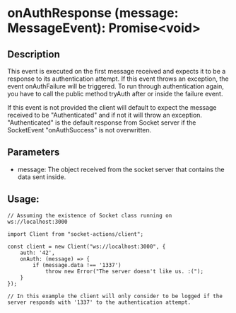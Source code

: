 # onAuthResponse (message: MessageEvent): Promise\<void>

## Description

This event is executed on the first message received and expects it to be a response to its authentication attempt. If this event throws an exception, the event onAuthFailure will be triggered. To run through authentication again, you have to call the public method tryAuth after or inside the failure event.

If this event is not provided the client will default to expect the message received to be "Authenticated" and if not it will throw an exception. "Authenticated" is the default response from Socket server if the SocketEvent "onAuthSuccess" is not overwritten.

## Parameters

- message: The object received from the socket server that contains the data sent inside.

## Usage:

```
// Assuming the existence of Socket class running on ws://localhost:3000

import Client from "socket-actions/client";

const client = new Client("ws://localhost:3000", {
    auth: '42',
    onAuth: (message) => {
        if (message.data !== '1337')
            throw new Error("The server doesn't like us. :(");
    }
});

// In this example the client will only consider to be logged if the server responds with '1337' to the authentication attempt.
```
